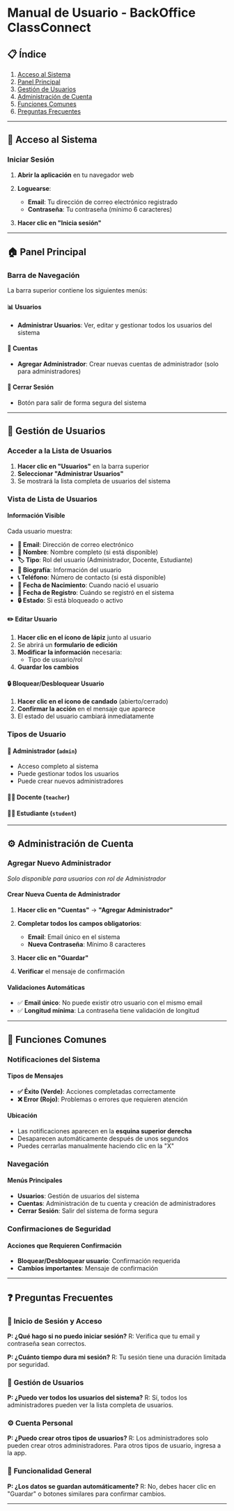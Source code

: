 # Manual de Usuario - BackOffice ClassConnect

## 📋 Índice
1. [Acceso al Sistema](#acceso-al-sistema)
2. [Panel Principal](#panel-principal)
3. [Gestión de Usuarios](#gestión-de-usuarios)
4. [Administración de Cuenta](#administración-de-cuenta)
5. [Funciones Comunes](#funciones-comunes)
6. [Preguntas Frecuentes](#preguntas-frecuentes)

---

## 🔐 Acceso al Sistema

### Iniciar Sesión

1. **Abrir la aplicación** en tu navegador web
2. **Loguearse**:
   - **Email**: Tu dirección de correo electrónico registrado
   - **Contraseña**: Tu contraseña (mínimo 6 caracteres)

3. **Hacer clic en "Inicia sesión"**


---

## 🏠 Panel Principal

### Barra de Navegación

La barra superior contiene los siguientes menús:

#### 📊 **Usuarios**
- **Administrar Usuarios**: Ver, editar y gestionar todos los usuarios del sistema

#### 🔧 **Cuentas**
- **Agregar Administrador**: Crear nuevas cuentas de administrador (solo para administradores)

#### 🚪 **Cerrar Sesión**
- Botón para salir de forma segura del sistema

---

## 👥 Gestión de Usuarios

### Acceder a la Lista de Usuarios

1. **Hacer clic en "Usuarios"** en la barra superior
2. **Seleccionar "Administrar Usuarios"**
3. Se mostrará la lista completa de usuarios del sistema

### Vista de Lista de Usuarios

#### Información Visible
Cada usuario muestra:
- **📧 Email**: Dirección de correo electrónico
- **👤 Nombre**: Nombre completo (si está disponible)
- **🏷️ Tipo**: Rol del usuario (Administrador, Docente, Estudiante)
- **📧 Biografía**: Información del usuario
- **📞 Teléfono**: Número de contacto (si está disponible)
- **📅 Fecha de Nacimiento**: Cuando nació el usuario
- **📅 Fecha de Registro**: Cuándo se registró en el sistema
- **🔒 Estado**: Si está bloqueado o activo


#### ✏️ **Editar Usuario**
1. **Hacer clic en el ícono de lápiz** junto al usuario
2. Se abrirá un **formulario de edición**
3. **Modificar la información** necesaria:
   - Tipo de usuario/rol
4. **Guardar los cambios**

#### 🔒 **Bloquear/Desbloquear Usuario**
1. **Hacer clic en el ícono de candado** (abierto/cerrado)
2. **Confirmar la acción** en el mensaje que aparece
3. El estado del usuario cambiará inmediatamente

### Tipos de Usuario

#### 👑 **Administrador** (`admin`)
- Acceso completo al sistema
- Puede gestionar todos los usuarios
- Puede crear nuevos administradores

#### 👨‍🏫 **Docente** (`teacher`)

#### 👨‍🎓 **Estudiante** (`student`)


---

## ⚙️ Administración de Cuenta

### Agregar Nuevo Administrador
*Solo disponible para usuarios con rol de Administrador*

#### Crear Nueva Cuenta de Administrador
1. **Hacer clic en "Cuentas"** → **"Agregar Administrador"**
2. **Completar todos los campos obligatorios**:
   - **Email**: Email único en el sistema
   - **Nueva Contraseña**: Mínimo 8 caracteres

3. **Hacer clic en "Guardar"**
4. **Verificar** el mensaje de confirmación

#### Validaciones Automáticas
- ✅ **Email único**: No puede existir otro usuario con el mismo email
- ✅ **Longitud mínima**: La contraseña tiene validación de longitud

---

## 🔧 Funciones Comunes

### Notificaciones del Sistema

#### Tipos de Mensajes
- **✅ Éxito (Verde)**: Acciones completadas correctamente
- **❌ Error (Rojo)**: Problemas o errores que requieren atención

#### Ubicación
- Las notificaciones aparecen en la **esquina superior derecha**
- Desaparecen automáticamente después de unos segundos
- Puedes cerrarlas manualmente haciendo clic en la "X"

### Navegación

#### Menús Principales
- **Usuarios**: Gestión de usuarios del sistema
- **Cuentas**: Administración de tu cuenta y creación de administradores
- **Cerrar Sesión**: Salir del sistema de forma segura


### Confirmaciones de Seguridad

#### Acciones que Requieren Confirmación
- **Bloquear/Desbloquear usuario**: Confirmación requerida
- **Cambios importantes**: Mensaje de confirmación

---

## ❓ Preguntas Frecuentes

### 🔑 **Inicio de Sesión y Acceso**

**P: ¿Qué hago si no puedo iniciar sesión?**
R: Verifica que tu email y contraseña sean correctos.

**P: ¿Cuánto tiempo dura mi sesión?**
R: Tu sesión tiene una duración limitada por seguridad.

### 👥 **Gestión de Usuarios**

**P: ¿Puedo ver todos los usuarios del sistema?**
R: Sí, todos los administradores pueden ver la lista completa de usuarios.

### ⚙️ **Cuenta Personal**

**P: ¿Puedo crear otros tipos de usuarios?**
R: Los administradores solo pueden crear otros administradores. Para otros tipos de usuario, ingresa a la app.

### 🔧 **Funcionalidad General**

**P: ¿Los datos se guardan automáticamente?**
R: No, debes hacer clic en "Guardar" o botones similares para confirmar cambios.

---

